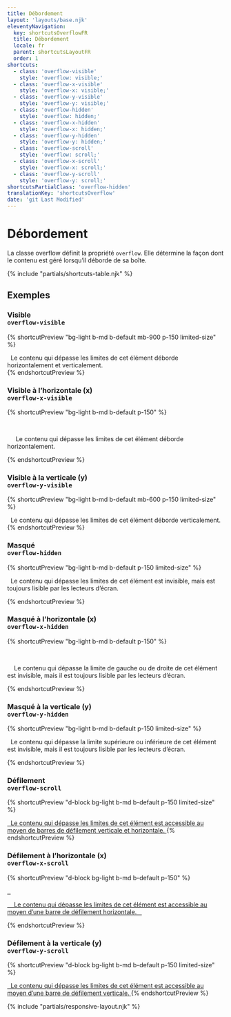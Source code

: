 ```yaml
---
title: Débordement
layout: 'layouts/base.njk'
eleventyNavigation:
  key: shortcutsOverflowFR
  title: Débordement
  locale: fr
  parent: shortcutsLayoutFR
  order: 1
shortcuts:
  - class: 'overflow-visible'
    style: 'overflow: visible;'
  - class: 'overflow-x-visible'
    style: 'overflow-x: visible;'
  - class: 'overflow-y-visible'
    style: 'overflow-y: visible;'
  - class: 'overflow-hidden'
    style: 'overflow: hidden;'
  - class: 'overflow-x-hidden'
    style: 'overflow-x: hidden;'
  - class: 'overflow-y-hidden'
    style: 'overflow-y: hidden;'
  - class: 'overflow-scroll'
    style: 'overflow: scroll;'
  - class: 'overflow-x-scroll'
    style: 'overflow-x: scroll;'
  - class: 'overflow-y-scroll'
    style: 'overflow-y: scroll;'
shortcutsPartialClass: 'overflow-hidden'
translationKey: 'shortcutsOverflow'
date: 'git Last Modified'
---
```


# Débordement

La classe overflow définit la propriété `overflow`. Elle détermine la façon dont le contenu est géré lorsqu’il déborde de sa boîte.

{% include "partials/shortcuts-table.njk" %}

## Exemples

### Visible<br/>`overflow-visible`

{% shortcutPreview "bg-light b-md b-default mb-900 p-150 limited-size" %}

<div class="overflow-visible">
  Le contenu qui dépasse les limites de cet élément déborde horizontalement et verticalement.
</div>
{% endshortcutPreview %}

### Visible à l’horizontale (x)<br/>`overflow-x-visible`

{% shortcutPreview "bg-light b-md b-default p-150" %}

<div class="overflow-x-visible" style="width: 250px;">
  <p style="width: 500px;">
     Le contenu qui dépasse les limites de cet élément déborde horizontalement.
  </p>
</div>
{% endshortcutPreview %}

### Visible à la verticale (y)<br/>`overflow-y-visible`

{% shortcutPreview "bg-light b-md b-default mb-600 p-150 limited-size" %}

<div class="overflow-y-visible">
  Le contenu qui dépasse les limites de cet élément déborde verticalement.
</div>
{% endshortcutPreview %}

### Masqué <br/>`overflow-hidden`

{% shortcutPreview "bg-light b-md b-default p-150 limited-size" %}

<p class="overflow-hidden">
  Le contenu qui dépasse les limites de cet élément est invisible, mais est toujours lisible par les lecteurs d’écran.
</p>
{% endshortcutPreview %}

### Masqué à l’horizontale (x)<br/>`overflow-x-hidden`

{% shortcutPreview "bg-light b-md b-default p-150" %}

<div class="overflow-x-hidden" style="width: 250px;">
  <p style="width: 500px;">
    Le contenu qui dépasse la limite de gauche ou de droite de cet élément est invisible, mais il est toujours lisible par les lecteurs d’écran.
  </p>
</div>
{% endshortcutPreview %}

### Masqué à la verticale (y)<br/>`overflow-y-hidden`

{% shortcutPreview "bg-light b-md b-default p-150 limited-size" %}

<p class="overflow-y-hidden">
  Le contenu qui dépasse la limite supérieure ou inférieure de cet élément est invisible, mais il est toujours lisible par les lecteurs d’écran.
</p>
{% endshortcutPreview %}

### Défilement <br/>`overflow-scroll`

{% shortcutPreview "d-block bg-light b-md b-default p-150 limited-size" %}

<a href="#" class="overflow-scroll">
  Le contenu qui dépasse les limites de cet élément est accessible au moyen de barres de défilement verticale et horizontale.
</a>
{% endshortcutPreview %}

### Défilement à l’horizontale (x)<br/>`overflow-x-scroll`

{% shortcutPreview "d-block bg-light b-md b-default p-150" %}

<a href="#"  class="overflow-x-scroll" style="width: 250px;">
  <p style="width: 500px;">
    Le contenu qui dépasse les limites de cet élément est accessible au moyen d’une barre de défilement horizontale.
  </p>
</a>
{% endshortcutPreview %}

### Défilement à la verticale (y)<br/>`overflow-y-scroll`

{% shortcutPreview "d-block bg-light b-md b-default p-150 limited-size" %}

<a href="#" class="overflow-y-scroll">
  Le contenu qui dépasse les limites de cet élément est accessible au moyen d’une barre de défilement verticale.
</a>
{% endshortcutPreview %}

{% include "partials/responsive-layout.njk" %}
